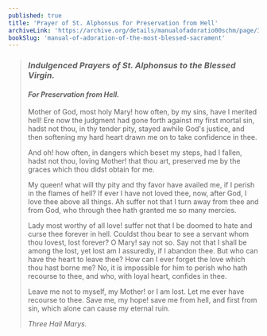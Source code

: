 ```yaml
---
published: true
title: 'Prayer of St. Alphonsus for Preservation from Hell'
archiveLink: 'https://archive.org/details/manualofadoratio00schm/page/376?view=theater'
bookSlug: 'manual-of-adoration-of-the-most-blessed-sacrament'
---
```


> ### *Indulgenced Prayers of St. Alphonsus to the Blessed Virgin.*
>
> #### *For Preservation from Hell.*
>
> Mother of God, most holy Mary! how often, by my sins, have I merited hell! Ere now the judgment had gone forth against my first mortal sin, hadst not thou, in thy tender pity, stayed awhile God's justice, and then softening my hard heart drawn me on to take confidence in thee.
>
> And oh! how often, in dangers which beset my steps, had I fallen, hadst not thou, loving Mother! that thou art, preserved me by the graces which thou didst obtain for me.
>
> My queen! what will thy pity and thy favor have availed me, if I perish in the flames of hell? If ever I have not loved thee, now, after God, I love thee above all things. Ah suffer not that I turn away from thee and from God, who through thee hath granted me so many mercies.
>
> Lady most worthy of all love! suffer not that I be doomed to hate and curse thee forever in hell. Couldst thou bear to see a servant whom thou lovest, lost forever? O Mary! say not so. Say not that I shall be among the lost, yet lost am I assuredly, if I abandon thee. But who can have the heart to leave thee? How can I ever forget the love which thou hast borne me? No, it is impossible for him to perish who hath recourse to thee, and who, with loyal heart, confides in thee.
>
> Leave me not to myself, my Mother! or I am lost. Let me ever have recourse to thee. Save me, my hope! save me from hell, and first from sin, which alone can cause my eternal ruin.
>
> *Three Hail Marys.*